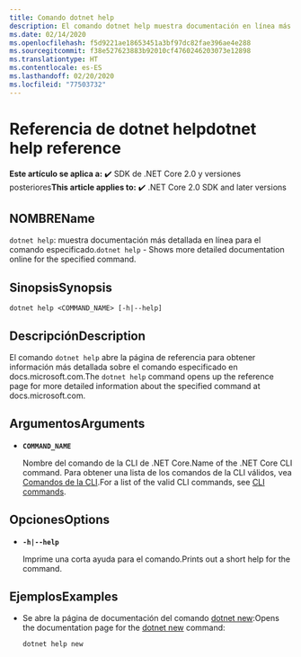 ```yaml
---
title: Comando dotnet help
description: El comando dotnet help muestra documentación en línea más detallada para el comando especificado.
ms.date: 02/14/2020
ms.openlocfilehash: f5d9221ae18653451a3bf97dc82fae396ae4e288
ms.sourcegitcommit: f38e527623883b92010cf4760246203073e12898
ms.translationtype: HT
ms.contentlocale: es-ES
ms.lasthandoff: 02/20/2020
ms.locfileid: "77503732"
---
```

# <a name="dotnet-help-reference"></a><span data-ttu-id="37b7f-103">Referencia de dotnet help</span><span class="sxs-lookup"><span data-stu-id="37b7f-103">dotnet help reference</span></span>

<span data-ttu-id="37b7f-104">**Este artículo se aplica a:** ✔️ SDK de .NET Core 2.0 y versiones posteriores</span><span class="sxs-lookup"><span data-stu-id="37b7f-104">**This article applies to:** ✔️ .NET Core 2.0 SDK and later versions</span></span>

## <a name="name"></a><span data-ttu-id="37b7f-105">NOMBRE</span><span class="sxs-lookup"><span data-stu-id="37b7f-105">Name</span></span>

<span data-ttu-id="37b7f-106">`dotnet help`: muestra documentación más detallada en línea para el comando especificado.</span><span class="sxs-lookup"><span data-stu-id="37b7f-106">`dotnet help` - Shows more detailed documentation online for the specified command.</span></span>

## <a name="synopsis"></a><span data-ttu-id="37b7f-107">Sinopsis</span><span class="sxs-lookup"><span data-stu-id="37b7f-107">Synopsis</span></span>

`dotnet help <COMMAND_NAME> [-h|--help]`

## <a name="description"></a><span data-ttu-id="37b7f-108">Descripción</span><span class="sxs-lookup"><span data-stu-id="37b7f-108">Description</span></span>

<span data-ttu-id="37b7f-109">El comando `dotnet help` abre la página de referencia para obtener información más detallada sobre el comando especificado en docs.microsoft.com.</span><span class="sxs-lookup"><span data-stu-id="37b7f-109">The `dotnet help` command opens up the reference page for more detailed information about the specified command at docs.microsoft.com.</span></span>

## <a name="arguments"></a><span data-ttu-id="37b7f-110">Argumentos</span><span class="sxs-lookup"><span data-stu-id="37b7f-110">Arguments</span></span>

- **`COMMAND_NAME`**

  <span data-ttu-id="37b7f-111">Nombre del comando de la CLI de .NET Core.</span><span class="sxs-lookup"><span data-stu-id="37b7f-111">Name of the .NET Core CLI command.</span></span> <span data-ttu-id="37b7f-112">Para obtener una lista de los comandos de la CLI válidos, vea [Comandos de la CLI](index.md#cli-commands).</span><span class="sxs-lookup"><span data-stu-id="37b7f-112">For a list of the valid CLI commands, see [CLI commands](index.md#cli-commands).</span></span>

## <a name="options"></a><span data-ttu-id="37b7f-113">Opciones</span><span class="sxs-lookup"><span data-stu-id="37b7f-113">Options</span></span>

- **`-h|--help`**

  <span data-ttu-id="37b7f-114">Imprime una corta ayuda para el comando.</span><span class="sxs-lookup"><span data-stu-id="37b7f-114">Prints out a short help for the command.</span></span>

## <a name="examples"></a><span data-ttu-id="37b7f-115">Ejemplos</span><span class="sxs-lookup"><span data-stu-id="37b7f-115">Examples</span></span>

- <span data-ttu-id="37b7f-116">Se abre la página de documentación del comando [dotnet new](dotnet-new.md):</span><span class="sxs-lookup"><span data-stu-id="37b7f-116">Opens the documentation page for the [dotnet new](dotnet-new.md) command:</span></span>

  ```dotnetcli
  dotnet help new
  ```

